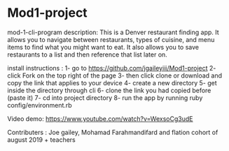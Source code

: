 # Mod1-project
mod-1-cli-program
description: This is a Denver restaurant finding app. It allows you to navigate between restaurants, types of cuisine, and menu items to find what you might want to eat. It also allows you to save restaurants to a list and then reference that list later on.

install instructions : 
1- go to https://github.com/jgaileyiii/Mod1-project
2- click Fork on the top right of the page 
3- then click clone or download and copy the link that applies to your device
4- create a new directory
5- get inside the directory through cli
6- clone the link you had copied before (paste it)
7- cd into project directory
8- run the app by running ruby config/environment.rb

Video demo: https://www.youtube.com/watch?v=WexsoCg3udE

Contributers : Joe gailey, Mohamad Farahmandifard and flation cohort of august 2019 + teachers

